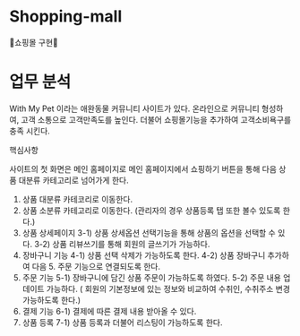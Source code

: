 # Shopping-mall

🛒쇼핑몰 구현🛒


# 업무 분석

With My Pet 이라는 애완동물 커뮤니티 사이트가 있다.
온라인으로 커뮤니티 형성하여, 고객 소통으로 고객만족도를 높인다.
더불어 쇼핑몰기능을 추가하여 고객소비욕구를 충족 시킨다.

핵심사항 

사이트의 첫 화면은 메인 홈페이지로 메인 홈페이지에서 
쇼핑하기 버튼을 통해 다음 상품 대분류 카테고리로 넘어가게 한다.
1. 상품 대분류 카테코리로 이동한다.
2. 상품 소분류 카테고리로 이동한다.
(관리자의 경우 상품등록 탭 또한 볼수 있도록 한다.)
4. 상품 상세페이지
  3-1) 상품 상세옵션 선택기능을 통해 상품의 옵션을 선택할 수 있다.
  3-2) 상품 리뷰쓰기를 통해 회원의 글쓰기가 가능하다.
4. 장바구니 기능
  4-1) 상품 선택 삭제가 가능하도록 한다.
  4-2) 상품 장바구니 추가하여 다음 5. 주문 기능으로 연결되도록 한다.
5. 주문 기능
  5-1) 장바구니에 담긴 상품 주문이 가능하도록 하였다.
  5-2) 주문 내용 업데이트 가능하다. 
  ( 회원의 기본정보에 있는 정보와 비교하여 수취인, 수취주소 변경가능하도록 한다.)
6. 결제 기능 
  6-1) 결제에 따른 결제 내용 받아올 수 있다.
7. 상품 등록
  7-1) 상품 등록과 더불어 리스팅이 가능하도록 한다.
 

